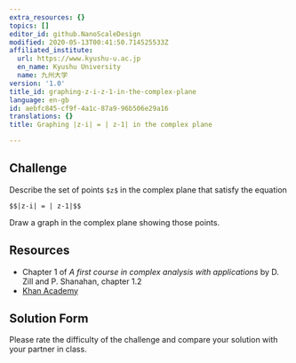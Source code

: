 ```yaml
---
extra_resources: {}
topics: []
editor_id: github.NanoScaleDesign
modified: 2020-05-13T00:41:50.714525533Z
affiliated_institute:
  url: https://www.kyushu-u.ac.jp
  en_name: Kyushu University
  name: 九州大学
version: '1.0'
title_id: graphing-z-i-z-1-in-the-complex-plane
language: en-gb
id: aebfc845-cf9f-4a1c-87a9-96b506e29a16
translations: {}
title: Graphing |z-i| = | z-1| in the complex plane

---
```


## Challenge
Describe the set of points `$z$` in the complex plane that satisfy the equation

`$$|z-i| = | z-1|$$`

Draw a graph in the complex plane showing those points.

## Resources
- Chapter 1 of *A first course in complex analysis with applications* by D. Zill and P. Shanahan, chapter 1.2
- [Khan Academy](https://www.khanacademy.org/math/precalculus/imaginary-and-complex-numbers#the-complex-plane)

## Solution Form
Please rate the difficulty of the challenge and compare your solution with your partner in class.
